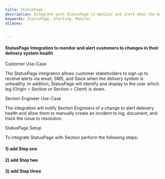 ```yaml
---
title: StatusPage
description: Integrate with StatusPage to monitor and alert when the delivery system is unhealthy.
keywords: StatusPage, Alerting, Monitor
aliases:
 

---
```

#### StatusPage Integration to monitor and alert customers to changes in their delivery system health

Customer Use-Case

The StatusPage integration allows customer stakeholders to sign up to receive alerts via email, SMS, and Slack when the delivery system is unhealthy.  In addition, StatusPage will identify and display to the user which leg (Origin > Section or Section > Client) is down.  

Section Engineer Use-Case

The integration will notify Section Engineers of a change to alert delevery health and allow them to manually create an incident to log, document, and track the issue to resolution. 

StatusPage Setup

To integrate StatusPage with Section perform the following steps:

#### 1) add Step one
#### 2) add Step two
#### 3) add Step three




